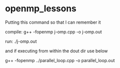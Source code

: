 # openmp_lessons

Putting this command so that I can remember it

compile:
g++ -fopenmp j-omp.cpp -o j-omp.out

run:
./j-omp.out


and if executing from within the dout dir use below 

g++  -fopenmp ../parallel_loop.cpp -o parallel_loop.out
